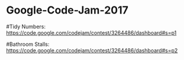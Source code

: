 # Google-Code-Jam-2017

#Tidy Numbers: https://code.google.com/codejam/contest/3264486/dashboard#s=p1

#Bathroom Stalls: https://code.google.com/codejam/contest/3264486/dashboard#s=p2
